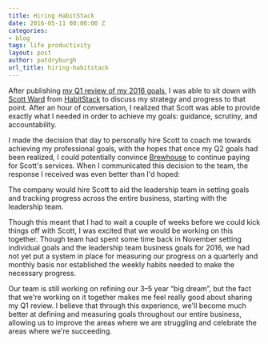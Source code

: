 ```yaml
---
title: Hiring HabitStack
date: 2016-05-11 00:00:00 Z
categories:
- blog
tags: life productivity
layout: post
author: patdryburgh
url_title: hiring-habitstack
---
```


After publishing [my Q1 review of my 2016 goals][4], I was able to sit down with [Scott Ward][1] from [HabitStack][2] to discuss my strategy and progress to that point. After an hour of conversation, I realized that Scott was able to provide exactly what I needed in order to achieve my goals: guidance, scrutiny, and accountability.

I made the decision that day to personally hire Scott to coach me towards achieving my professional goals, with the hopes that once my Q2 goals had been realized, I could potentially convince [Brewhouse][3] to continue paying for Scott's services. When I communicated this decision to the team, the response I received was even better than I'd hoped:

The company would hire Scott to aid the leadership team in setting goals and tracking progress across the entire business, starting with the leadership team.

Though this meant that I had to wait a couple of weeks before we could kick things off with Scott, I was excited that we would be working on this together. Though team had spent some time back in November setting individual goals and the leadership team business goals for 2016, we had not yet put a system in place for measuring our progress on a quarterly and monthly basis nor established the weekly habits needed to make the necessary progress.

Our team is still working on refining our 3–5 year “big dream”, but the fact that we're working on it together makes me feel really good about sharing my Q1 review. I believe that through this experience, we'll become much better at defining and measuring goals throughout our entire business, allowing us to improve the areas where we are struggling and celebrate the areas where we're succeeding.

[1]: http://twitter.com/habitstack
[2]: http://habitstack.com
[3]: http://brewhouse.io
[4]: /blog/q1-review/